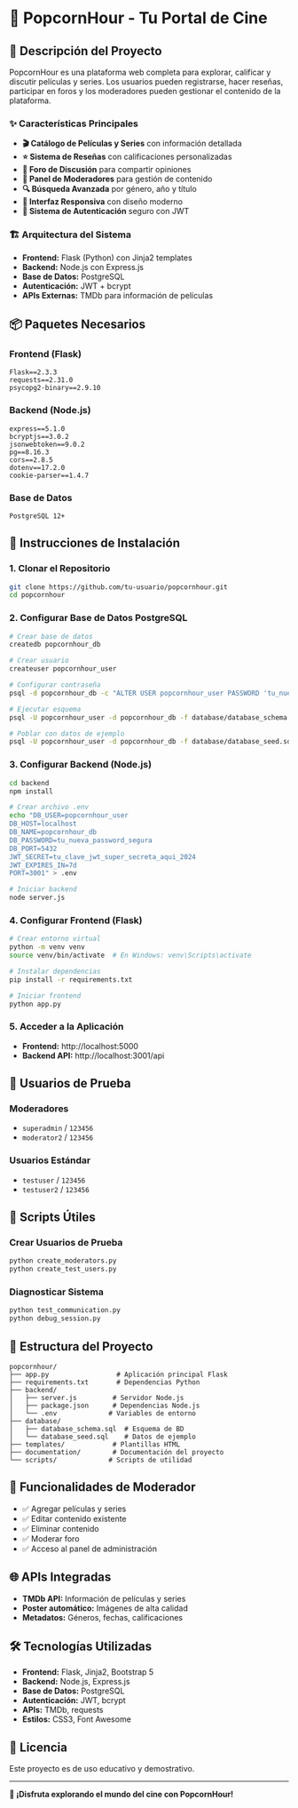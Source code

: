 # 🍿 PopcornHour - Tu Portal de Cine

## 📖 Descripción del Proyecto

PopcornHour es una plataforma web completa para explorar, calificar y discutir películas y series. Los usuarios pueden registrarse, hacer reseñas, participar en foros y los moderadores pueden gestionar el contenido de la plataforma.

### ✨ Características Principales

- **🎬 Catálogo de Películas y Series** con información detallada
- **⭐ Sistema de Reseñas** con calificaciones personalizadas
- **💬 Foro de Discusión** para compartir opiniones
- **👑 Panel de Moderadores** para gestión de contenido
- **🔍 Búsqueda Avanzada** por género, año y título
- **📱 Interfaz Responsiva** con diseño moderno
- **🔐 Sistema de Autenticación** seguro con JWT

### 🏗️ Arquitectura del Sistema

- **Frontend:** Flask (Python) con Jinja2 templates
- **Backend:** Node.js con Express.js
- **Base de Datos:** PostgreSQL
- **Autenticación:** JWT + bcrypt
- **APIs Externas:** TMDb para información de películas

## 📦 Paquetes Necesarios

### Frontend (Flask)
```
Flask==2.3.3
requests==2.31.0
psycopg2-binary==2.9.10
```

### Backend (Node.js)
```
express==5.1.0
bcryptjs==3.0.2
jsonwebtoken==9.0.2
pg==8.16.3
cors==2.8.5
dotenv==17.2.0
cookie-parser==1.4.7
```

### Base de Datos
```
PostgreSQL 12+
```

## 🚀 Instrucciones de Instalación

### 1. Clonar el Repositorio
```bash
git clone https://github.com/tu-usuario/popcornhour.git
cd popcornhour
```

### 2. Configurar Base de Datos PostgreSQL
```bash
# Crear base de datos
createdb popcornhour_db

# Crear usuario
createuser popcornhour_user

# Configurar contraseña
psql -d popcornhour_db -c "ALTER USER popcornhour_user PASSWORD 'tu_nueva_password_segura';"

# Ejecutar esquema
psql -U popcornhour_user -d popcornhour_db -f database/database_schema.sql

# Poblar con datos de ejemplo
psql -U popcornhour_user -d popcornhour_db -f database/database_seed.sql
```

### 3. Configurar Backend (Node.js)
```bash
cd backend
npm install

# Crear archivo .env
echo "DB_USER=popcornhour_user
DB_HOST=localhost
DB_NAME=popcornhour_db
DB_PASSWORD=tu_nueva_password_segura
DB_PORT=5432
JWT_SECRET=tu_clave_jwt_super_secreta_aqui_2024
JWT_EXPIRES_IN=7d
PORT=3001" > .env

# Iniciar backend
node server.js
```

### 4. Configurar Frontend (Flask)
```bash
# Crear entorno virtual
python -m venv venv
source venv/bin/activate  # En Windows: venv\Scripts\activate

# Instalar dependencias
pip install -r requirements.txt

# Iniciar frontend
python app.py
```

### 5. Acceder a la Aplicación
- **Frontend:** http://localhost:5000
- **Backend API:** http://localhost:3001/api

## 👥 Usuarios de Prueba

### Moderadores
- `superadmin` / `123456`
- `moderator2` / `123456`

### Usuarios Estándar
- `testuser` / `123456`
- `testuser2` / `123456`

## 🔧 Scripts Útiles

### Crear Usuarios de Prueba
```bash
python create_moderators.py
python create_test_users.py
```

### Diagnosticar Sistema
```bash
python test_communication.py
python debug_session.py
```

## 📁 Estructura del Proyecto

```
popcornhour/
├── app.py                 # Aplicación principal Flask
├── requirements.txt       # Dependencias Python
├── backend/
│   ├── server.js         # Servidor Node.js
│   ├── package.json      # Dependencias Node.js
│   └── .env             # Variables de entorno
├── database/
│   ├── database_schema.sql  # Esquema de BD
│   └── database_seed.sql    # Datos de ejemplo
├── templates/            # Plantillas HTML
├── documentation/        # Documentación del proyecto
└── scripts/             # Scripts de utilidad
```

## 🔐 Funcionalidades de Moderador

- ✅ Agregar películas y series
- ✅ Editar contenido existente
- ✅ Eliminar contenido
- ✅ Moderar foro
- ✅ Acceso al panel de administración

## 🌐 APIs Integradas

- **TMDb API:** Información de películas y series
- **Poster automático:** Imágenes de alta calidad
- **Metadatos:** Géneros, fechas, calificaciones

## 🛠️ Tecnologías Utilizadas

- **Frontend:** Flask, Jinja2, Bootstrap 5
- **Backend:** Node.js, Express.js
- **Base de Datos:** PostgreSQL
- **Autenticación:** JWT, bcrypt
- **APIs:** TMDb, requests
- **Estilos:** CSS3, Font Awesome

## 📝 Licencia

Este proyecto es de uso educativo y demostrativo.

---

**🍿 ¡Disfruta explorando el mundo del cine con PopcornHour!** 